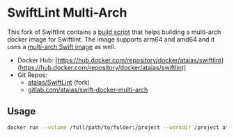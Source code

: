# SwiftLint Multi-Arch

This fork of Swiftlint contains a [build script](./script/build-multi-arch-docker-image.sh) that helps building a
multi-arch docker image for Swiftlint. The image supports arm64 and amd64 and it uses a [multi-arch Swift image](https://hub.docker.com/repository/docker/ataias/swift) as well.

- Docker Hub: [https://hub.docker.com/repository/docker/ataias/swiftlint](https://hub.docker.com/repository/docker/ataias/swiftlint)
- Git Repos:
  - [ataias/SwiftLint](https://github.com/ataias/SwiftLint) (fork)
  - [gitlab.com/ataias/swift-docker-multi-arch](https://gitlab.com/ataias/swift-docker-multiarch)

## Usage

```sh
docker run --volume /full/path/to/folder:/project --workdir /project ataias/swiftlint swiftlint lint
```
